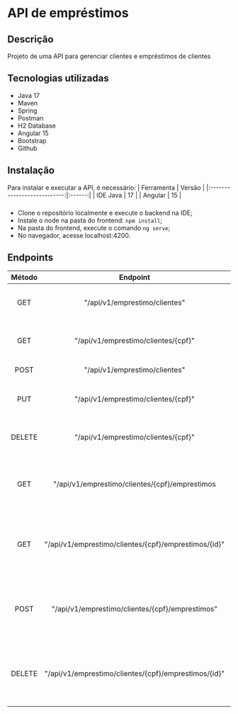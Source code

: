 # API de empréstimos
## Descrição
Projeto de uma API para gerenciar clientes e empréstimos de clientes
## Tecnologias utilizadas
* Java 17
* Maven
* Spring
* Postman
* H2 Database
* Angular 15
* Bootstrap
* Github
## Instalação
Para instalar e executar a API, é necessário:
|         Ferramenta          | Versão |
|:---------------------------:|:------:|
|          IDE Java           |   17   |
|           Angular           |   15   |
###
* Clone o repositório localmente e execute o backend na IDE;
* Instale o node na pasta do frontend: `npm install`;
* Na pasta do frontend, execute o comando `ng serve`;
* No navegador, acesse localhost:4200.
## Endpoints
| Método |         Endpoint         |               Descrição                |
|:------:|:----------------------------------------------------:|:--------------------------------------------------------------------:|
|  GET   | "/api/v1/emprestimo/clientes"                        | Retorna todos os clientes cadastrados                                |
|  GET   | "/api/v1/emprestimo/clientes/{cpf}"                  | Retorna o cliente com o cpf informado                                |
|  POST  | "/api/v1/emprestimo/clientes"                        | Cadastra um novo cliente                                             |
|  PUT   | "/api/v1/emprestimo/clientes/{cpf}"                  | Altera o cliente com o cpf informado                                 |
| DELETE | "/api/v1/emprestimo/clientes/{cpf}"                  | Deleta o cliente com o cpf informado                                 |
|  GET   | "/api/v1/emprestimo/clientes/{cpf}/emprestimos       | Retorna todos os empréstimos do cliente com o cpf informado          |
|  GET   | "/api/v1/emprestimo/clientes/{cpf}/emprestimos/{id}" | Retorna o empréstimo do cliente com o cpf informado e o id informado |
|  POST  | "/api/v1/emprestimo/clientes/{cpf}/emprestimos"      | Cadastra um novo empréstimo para o cliente com o cpf informado       |
| DELETE | "/api/v1/emprestimo/clientes/{cpf}/emprestimos/{id}" | Deleta o empréstimo do cliente com o cpf informado e o id informado  |
